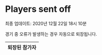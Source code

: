 # Players sent off
최종 업데이트: 2020년 12월 22일 18시 10분


경기 중 오류가 발생하는 경우 자동으로 퇴장됩니다.


| 퇴장된 참가자 |
|:---:|